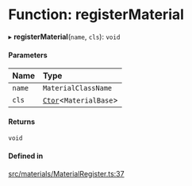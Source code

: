 # Function: registerMaterial

▸ **registerMaterial**(`name`, `cls`): `void`

#### Parameters

| Name | Type |
| :------ | :------ |
| `name` | `MaterialClassName` |
| `cls` | [`Ctor`](../types/Ctor.md)<`MaterialBase`\> |

#### Returns

`void`

#### Defined in

[src/materials/MaterialRegister.ts:37](https://github.com/Orillusion/orillusion/blob/main/src/materials/MaterialRegister.ts#L37)
